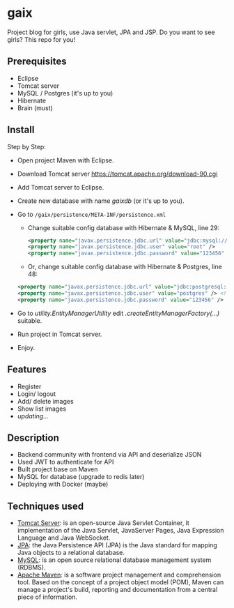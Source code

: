 # gaix
Project blog for girls, use Java servlet, JPA and JSP. Do you want to see girls? This repo for you!

## Prerequisites

- Eclipse
- Tomcat server
- MySQL / Postgres (it's up to you)
- Hibernate
- Brain (must)

## Install

Step by Step:

- Open project Maven with Eclipse.
- Download Tomcat server https://tomcat.apache.org/download-90.cgi
- Add Tomcat server to Eclipse.
- Create new database with name *gaixdb* (or it's up to you).
- Go to `/gaix/persistence/META-INF/persistence.xml` 
  - Change suitable config database with Hibernate & MySQL, line 29:

    ```xml
 	<property name="javax.persistence.jdbc.url" value="jdbc:mysql://localhost:3306/testjpa" />
	<property name="javax.persistence.jdbc.user" value="root" />
	<property name="javax.persistence.jdbc.password" value="123456" />
    ```
   - Or, change suitable config database with Hibernate & Postgres, line 48:

    ```xml
	<property name="javax.persistence.jdbc.url" value="jdbc:postgresql://localhost/gaixdb" /> <!-- BD Mane -->
	<property name="javax.persistence.jdbc.user" value="postgres" /> <!-- DB User -->
	<property name="javax.persistence.jdbc.password" value="123456" /> <!-- DB Password -->
    ```
- Go to *utility.EntityManagerUtility* edit *.createEntityManagerFactory(...)* suitable.
- Run project in Tomcat server.
- Enjoy.

## Features

- Register
- Login/ logout
- Add/ delete images
- Show list images
- *updating...*

## Description

- Backend community with frontend via API and deserialize JSON
- Used JWT to authenticate for API
- Built project base on Maven
- MySQL for database (upgrade to redis later)
- Deploying with Docker (maybe)

## Techniques used

- [Tomcat Server](https://spring.io/):  is an open-source Java Servlet Container, it implementation of the Java Servlet, JavaServer Pages, Java Expression Language and Java WebSocket.
- [JPA](https://en.wikipedia.org/wiki/Java_Persistence_API): the Java Persistence API (JPA) is the Java standard for mapping Java objects to a relational database.
- [MySQL](https://www.mysql.com/): is an open source relational database management system (RDBMS).
- [Apache Maven](https://maven.apache.org/): is a software project management and comprehension tool. Based on the concept of a project object model (POM), Maven can manage a project's build, reporting and documentation from a central piece of information.